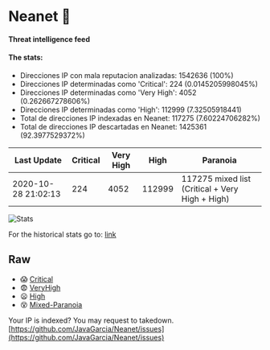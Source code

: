 # Neanet :hocho:
#### Threat intelligence feed
#### The stats:

- Direcciones IP con mala reputacion analizadas: 1542636 (100%)
- Direcciones IP determinadas como 'Critical':  224 (0.0145205998045%)
- Direcciones IP determinadas como 'Very High':  4052 (0.262667278606%)
- Direcciones IP determinadas como 'High':  112999 (7.32505918441)
- Total de direcciones IP indexadas en Neanet:  117275 (7.60224706282%)
- Total de direcciones IP descartadas en Neanet:  1425361 (92.3977529372%)

| Last Update | Critical | Very High | High | Paranoia |
| --- | --- | --- | --- | --- |
| 2020-10-28 21:02:13 | 224 | 4052 | 112999 | 117275 mixed list (Critical + Very High + High)|

![Stats](https://docs.google.com/spreadsheets/d/e/2PACX-1vSnaNMIXVabIpDJjufMlzH7poXnshF3mgd8Is1g9ytUEzVsP5my4Trn8f-xkoLLQ38xpL3HtmUexLo6/pubchart?oid=501124687&format=image)

For the historical stats go to: [link](/stats.csv)
## Raw
- :scream: [Critical](https://raw.githubusercontent.com/JavaGarcia/Neanet/master/blacklists/neanet_critical.txt)
- :fearful: [VeryHigh](https://raw.githubusercontent.com/JavaGarcia/Neanet/master/blacklists/neanet_veryHigh.txtt)
- :frowning: [High](https://raw.githubusercontent.com/JavaGarcia/Neanet/master/blacklists/neanet_high.txt)
- :dizzy_face: [Mixed-Paranoia](https://raw.githubusercontent.com/JavaGarcia/Neanet/master/blacklists/neanet_all.txt)


Your IP is indexed? You may request to takedown. [https://github.com/JavaGarcia/Neanet/issues](https://github.com/JavaGarcia/Neanet/issues)










































































































































































































































































































































































































































































































































































































































































































































































































































































































































































































































































































































































































































































































































































































































































































































































































































































































































































































